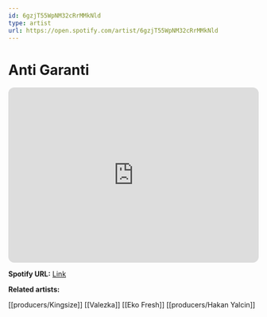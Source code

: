 ```yaml
---
id: 6gzjT55WpNM32cRrMMkNld
type: artist
url: https://open.spotify.com/artist/6gzjT55WpNM32cRrMMkNld
---
```

# Anti Garanti

<iframe style="border-radius:12px" src="https://open.spotify.com/embed/artist/6gzjT55WpNM32cRrMMkNld" width="100%" height="352" frameBorder="0" allowfullscreen="" allow="autoplay; clipboard-write; encrypted-media; fullscreen; picture-in-picture" loading="lazy"></iframe>

**Spotify URL:** [Link](https://open.spotify.com/artist/6gzjT55WpNM32cRrMMkNld)

**Related artists:**

[[producers/Kingsize]]
[[Valezka]]
[[Eko Fresh]]
[[producers/Hakan Yalcin]]
